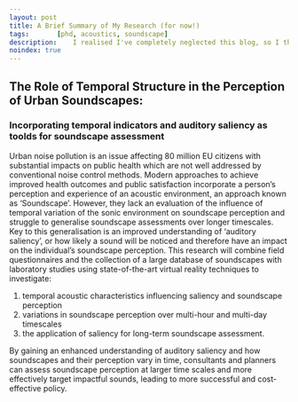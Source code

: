 ```yaml
---
layout: post
title: A Brief Summary of My Research (for now!)
tags:       [phd, acoustics, soundscape]
description:    I realised I've completely neglected this blog, so I thought I might as well add at least something now that I've gotten to London and started working. I promise there are good reasons for my negligence (I got robbed over New Year's Eve, for one!) and I'll hopefully be more attentive, but for now, here's a (very) short summary I wrote for a recent scholarship application. Enjoy!
noindex: true
---
```


## The Role of Temporal Structure in the Perception of Urban Soundscapes:
### Incorporating temporal indicators and auditory saliency as toolds for soundscape assessment

Urban noise pollution is an issue affecting 80 million EU citizens with substantial impacts on public health which are not well addressed by conventional noise control methods. Modern approaches to achieve improved health outcomes and public satisfaction incorporate a person’s perception and experience of an acoustic environment, an approach known as ‘Soundscape’. However, they lack an evaluation of the influence of temporal variation of the sonic environment on soundscape perception and struggle to generalise soundscape assessments over longer timescales. Key to this generalisation is an improved understanding of ‘auditory saliency’, or how likely a sound will be noticed and therefore have an impact on the individual’s soundscape perception. This research will combine field questionnaires and the collection of a large database of soundscapes with laboratory studies using state-of-the-art virtual reality techniques to investigate:

1. temporal acoustic characteristics influencing saliency and soundscape perception
2. variations in soundscape perception over multi-hour and multi-day timescales
3. the application of saliency for long-term soundscape assessment.

By gaining an enhanced understanding of auditory saliency and how soundscapes and their perception vary in time, consultants and planners can assess soundscape perception at larger time scales and more effectively target impactful sounds, leading to more successful and cost-effective policy.

